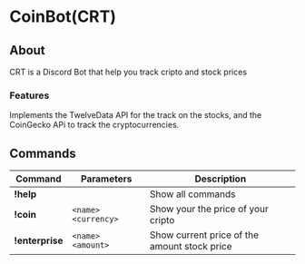 # CoinBot(CRT)
 
## About
CRT is a Discord Bot that help you track cripto and stock prices

### Features
Implements the TwelveData API for the track on the stocks, and the CoinGecko APi to track the cryptocurrencies.

## Commands
| Command        | Parameters         |  Description    |
| ---------------| -------------------| --------------- |
| **!help**      |                    | Show all commands
| **!coin**      | `<name> <currency>`| Show your the price of your cripto
| **!enterprise**| `<name> <amount>`  | Show current price of the amount stock price
